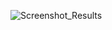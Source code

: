 ![Screenshot_Results](https://github.com/user-attachments/assets/15bce0e1-ec4c-4188-bc13-cf1cb86e0a9c)
